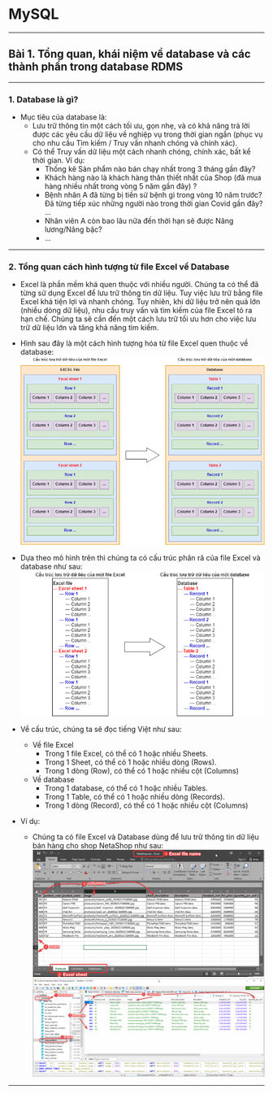 # MySQL

---

## Bài 1. Tổng quan, khái niệm về database và các thành phần trong database RDMS

---

### 1. Database là gì?

- Mục tiêu của database là:
  - Lưu trữ thông tin một cách tối ưu, gọn nhẹ, và có khả năng trả lời được các yêu cầu dữ liệu về nghiệp vụ trong thời gian ngắn (phục vụ cho nhu cầu Tìm kiếm / Truy vấn nhanh chóng và chính xác).
  - Có thể Truy vấn dữ liệu một cách nhanh chóng, chính xác, bất kể thời gian. Ví dụ:
    - Thống kê Sản phẩm nào bán chạy nhất trong 3 tháng gần đây?
    - Khách hàng nào là khách hàng thân thiết nhất của Shop (đã mua hàng nhiều nhất trong vòng 5 năm gần đây) ?
    - Bệnh nhân A đã từng bị tiền sử bệnh gì trong vòng 10 năm trước? Đã từng tiếp xúc những người nào trong thời gian Covid gần đây? ...
    - Nhân viên A còn bao lâu nữa đến thời hạn sẽ được Nâng lương/Nâng bậc?
    - ...

---

### 2. Tổng quan cách hình tượng từ file Excel về Database

- Excel là phần mềm khá quen thuộc với nhiều người. Chúng ta có thể đã từng sử dụng Excel để lưu trữ thông tin dữ liệu. Tuy việc lưu trữ bằng file Excel khá tiện lợi và nhanh chóng. Tuy nhiên, khi dữ liệu trở nên quá lớn (nhiều dòng dữ liệu), nhu cầu truy vấn và tìm kiếm của file Excel tỏ ra hạn chế. Chúng ta sẽ cần đến một cách lưu trữ tối ưu hơn cho việc lưu trữ dữ liệu lớn và tăng khả năng tìm kiếm.

- Hình sau đây là một cách hình tượng hóa từ file Excel quen thuộc về database:
  ![SQL_Architecture-Excel_Mapping_Database_structure_1](./assets/lession1/SQL_Architecture-Excel_Mapping_Database_structure_1.png)

- Dựa theo mô hình trên thì chúng ta có cấu trúc phân rã của file Excel và database như sau:
  ![SQL_Architecture-Excel_Mapping_Database_structure_2](./assets/lession1/SQL_Architecture-Excel_Mapping_Database_structure_2.png)

- Về cấu trúc, chúng ta sẽ đọc tiếng Việt như sau:

  - Về file Excel
    - Trong 1 file Excel, có thể có 1 hoặc nhiều Sheets.
    - Trong 1 Sheet, có thể có 1 hoặc nhiều dòng (Rows).
    - Trong 1 dòng (Row), có thể có 1 hoặc nhiều cột (Columns)
  - Về database
    - Trong 1 database, có thể có 1 hoặc nhiều Tables.
    - Trong 1 Table, có thể có 1 hoặc nhiều dòng (Records).
    - Trong 1 dòng (Record), có thể có 1 hoặc nhiều cột (Columns)

- Ví dụ:
  - Chúng ta có file Excel và Database dùng để lưu trữ thông tin dữ liệu bán hàng cho shop NetaShop như sau:
    ![Excel_Mapping_Database_structure-1024x561](./assets/lession1/Excel_Mapping_Database_structure-1024x561.png)
    ![Excel_Mapping_Database_structure_heidisql-1024x433](./assets/lession1/Excel_Mapping_Database_structure_heidisql-1024x433.png)

---
